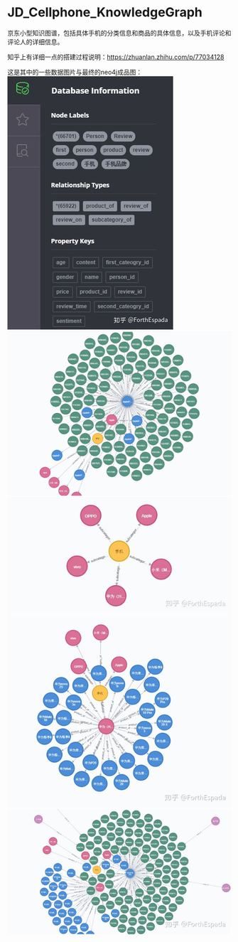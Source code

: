 # JD_Cellphone_KnowledgeGraph
京东小型知识图谱，包括具体手机的分类信息和商品的具体信息，以及手机评论和评论人的详细信息。


知乎上有详细一点的搭建过程说明：https://zhuanlan.zhihu.com/p/77034128


这是其中的一些数据图片与最终的neo4j成品图：
![image](https://github.com/ForthEspada/JD_Cellphone_KnowledgeGraph/blob/master/image/2.jpg)
![image](https://github.com/ForthEspada/JD_Cellphone_KnowledgeGraph/blob/master/image/1.jpg)
![image](https://github.com/ForthEspada/JD_Cellphone_KnowledgeGraph/blob/master/image/3.jpg)
![image](https://github.com/ForthEspada/JD_Cellphone_KnowledgeGraph/blob/master/image/4.jpg)
![image](https://github.com/ForthEspada/JD_Cellphone_KnowledgeGraph/blob/master/image/5.jpg)
